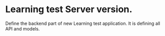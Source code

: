 # Learning test Server version.

Define the backend part of new Learning test application.
It is defining all API and models.